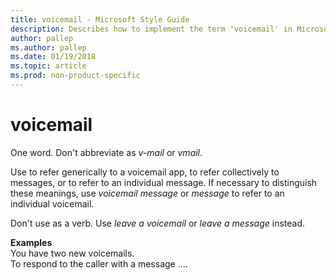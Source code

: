 ```yaml
---
title: voicemail - Microsoft Style Guide
description: Describes how to implement the term 'voicemail' in Microsoft content and provides examples of using the term 'voicemail' in content.
author: pallep
ms.author: pallep
ms.date: 01/19/2018
ms.topic: article
ms.prod: non-product-specific
---
```


# voicemail

One word. Don't abbreviate as *v-mail* or *vmail*. 

Use to
refer generically to a voicemail app, to refer collectively to
messages, or to refer to an individual message. If necessary to
distinguish these meanings, use *voicemail message* or *message* to refer to an individual voicemail. 

Don't use as a verb. Use *leave a voicemail* or *leave a message* instead.

**Examples**  
You have two new voicemails.  
To respond to the caller with a message ....
